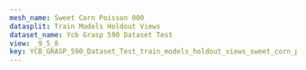 ```yaml
---
mesh_name: Sweet Corn Poisson 000
datasplit: Train Models Holdout Views
dataset_name: Ycb Grasp 590 Dataset Test
view: _9_5_8
key: YCB_GRASP_590_Dataset_Test_train_models_holdout_views_sweet_corn_poisson_000__9_5_8
---
```

